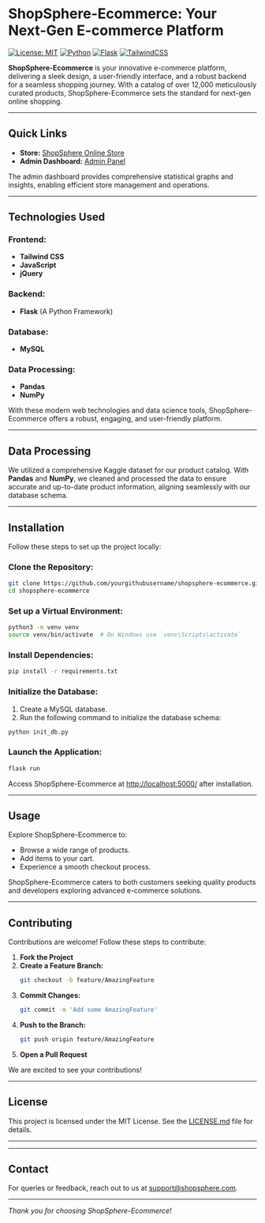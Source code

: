 # ShopSphere-Ecommerce: Your Next-Gen E-commerce Platform

[![License: MIT](https://img.shields.io/badge/License-MIT-yellow.svg)](https://opensource.org/licenses/MIT)
[![Python](https://img.shields.io/badge/Python-3.x-blue.svg)](https://www.python.org/)
[![Flask](https://img.shields.io/badge/Framework-Flask-red)](https://flask.palletsprojects.com/)
[![TailwindCSS](https://img.shields.io/badge/Frontend-TailwindCSS-green)](https://tailwindcss.com/)

**ShopSphere-Ecommerce** is your innovative e-commerce platform, delivering a sleek design, a user-friendly interface, and a robust backend for a seamless shopping journey. With a catalog of over 12,000 meticulously curated products, ShopSphere-Ecommerce sets the standard for next-gen online shopping.

---

## Quick Links

- **Store:** [ShopSphere Online Store](https://malikwaqas077.pythonanywhere.com/)
- **Admin Dashboard:** [Admin Panel](https://malikwaqas077.pythonanywhere.com/dashboard/)

The admin dashboard provides comprehensive statistical graphs and insights, enabling efficient store management and operations.

---

## Technologies Used

### Frontend:
- **Tailwind CSS**
- **JavaScript**
- **jQuery**

### Backend:
- **Flask** (A Python Framework)

### Database:
- **MySQL**

### Data Processing:
- **Pandas**
- **NumPy**

With these modern web technologies and data science tools, ShopSphere-Ecommerce offers a robust, engaging, and user-friendly platform.

---

## Data Processing

We utilized a comprehensive Kaggle dataset for our product catalog. With **Pandas** and **NumPy**, we cleaned and processed the data to ensure accurate and up-to-date product information, aligning seamlessly with our database schema.

---

## Installation

Follow these steps to set up the project locally:

### Clone the Repository:
```bash
git clone https://github.com/yourgithubusername/shopsphere-ecommerce.git
cd shopsphere-ecommerce
```

### Set up a Virtual Environment:
```bash
python3 -m venv venv
source venv/bin/activate  # On Windows use `venv\Scripts\activate`
```

### Install Dependencies:
```bash
pip install -r requirements.txt
```

### Initialize the Database:
1. Create a MySQL database.
2. Run the following command to initialize the database schema:
```bash
python init_db.py
```

### Launch the Application:
```bash
flask run
```
Access ShopSphere-Ecommerce at [http://localhost:5000/](http://localhost:5000/) after installation.

---

## Usage

Explore ShopSphere-Ecommerce to:
- Browse a wide range of products.
- Add items to your cart.
- Experience a smooth checkout process.

ShopSphere-Ecommerce caters to both customers seeking quality products and developers exploring advanced e-commerce solutions.

---

## Contributing

Contributions are welcome! Follow these steps to contribute:

1. **Fork the Project**
2. **Create a Feature Branch:**
    ```bash
    git checkout -b feature/AmazingFeature
    ```
3. **Commit Changes:**
    ```bash
    git commit -m 'Add some AmazingFeature'
    ```
4. **Push to the Branch:**
    ```bash
    git push origin feature/AmazingFeature
    ```
5. **Open a Pull Request**

We are excited to see your contributions!

---

## License

This project is licensed under the MIT License. See the [LICENSE.md](LICENSE.md) file for details.

---

---

## Contact

For queries or feedback, reach out to us at [support@shopsphere.com](mailto:support@shopsphere.com).

---

_Thank you for choosing ShopSphere-Ecommerce!_
